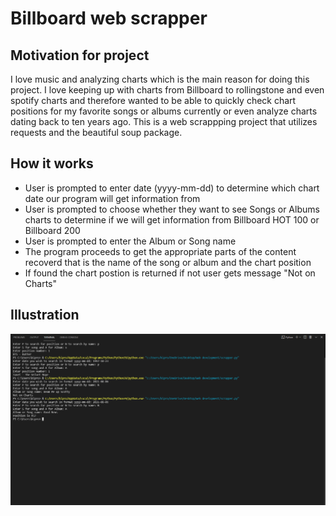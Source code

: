 # Billboard web scrapper
## Motivation for project
I love music and analyzing charts which is the main reason for doing this project.
I love keeping up with charts from Billboard to rollingstone and even spotify charts and therefore wanted to be able to quickly check chart positions for my favorite songs or albums currently
or even analyze charts dating back to ten years ago.
This is a web scrappping project that utilizes requests and the beautiful soup package.

## How it works
* User is prompted to enter date (yyyy-mm-dd) to determine which chart date our program will get information from
* User is prompted to choose whether they want to see Songs or Albums charts to determine if we will get information from Billboard HOT 100 or Billboard 200
* User is prompted to enter the Album or Song name
* The program proceeds to get the appropriate parts of the content recoverd that is the name of the song or album and the chart position
* If found the chart postion is returned if not user gets message "Not on Charts"

## Illustration
![Getting Started](Bill.png)

